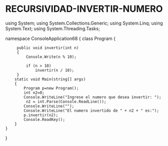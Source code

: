 # RECURSIVIDAD-INVERTIR-NUMERO
using System;
using System.Collections.Generic;
using System.Linq;
using System.Text;
using System.Threading.Tasks;

namespace ConsoleApplication68
{
     class Program
    {
        
         public void invertir(int n)
         {
             Console.Write(n % 10);
             
             if (n > 10)
                 invertir(n / 10);
         }
        static void Main(string[] args)
        {
            Program p=new Program();
            int n2=0;
            Console.WriteLine("Ingrese el numero que desea invertir: ");
             n2 = int.Parse(Console.ReadLine());
            Console.WriteLine("");
            Console.WriteLine("El numero invertido de " + n2 + " es:");
            p.invertir(n2);
            Console.ReadKey();
        }
    }
}
